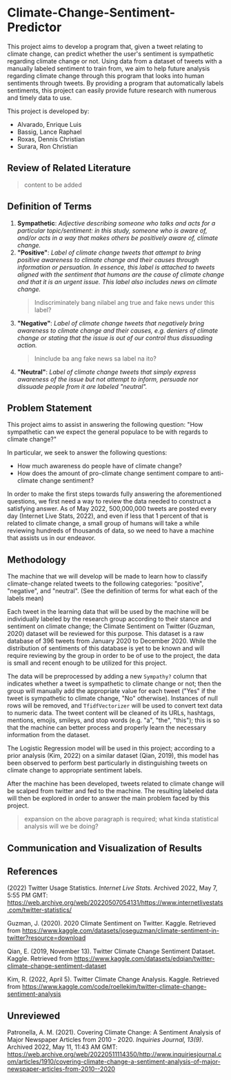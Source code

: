 # Climate-Change-Sentiment-Predictor

This project aims to develop a program that, given a tweet relating to climate change, can predict whether the user's sentiment is sympathetic regarding climate change or not. Using data from a dataset of tweets with a manually labeled sentiment to train from, we aim to help future analysis regarding climate change through this program that looks into human sentiments through tweets. By providing a program that automatically labels sentiments, this project can easily provide future research with numerous and timely data to use.

This project is developed by:
- Alvarado, Enrique Luis
- Bassig, Lance Raphael
- Roxas, Dennis Christian
- Surara, Ron Christian


## Review of Related Literature

> content to be added

## Definition of Terms

1. **Sympathetic**: _Adjective describing someone who talks and acts for a particular topic/sentiment: in this study, someone who is aware of, and/or acts in a way that makes others be positively aware of, climate change._
2. **"Positive"**: _Label of climate change tweets that attempt to bring positive awareness to climate change and their causes through information or persuation. In essence, this label is attached to tweets aligned with the sentiment that humans are the cause of climate change and that it is an urgent issue. This label also includes news on climate change._
    > Indiscriminately bang nilabel ang true and fake news under this label?
3. **"Negative"**: _Label of climate change tweets that negatively bring awareness to climate change and their causes, e.g. deniers of climate change or stating that the issue is out of our control thus dissuading action._
    > Ininclude ba ang fake news sa label na ito?
4. **"Neutral"**: _Label of climate change tweets that simply express awareness of the issue but not attempt to inform, persuade nor dissuade people from it are labeled "neutral"._

## Problem Statement

This project aims to assist in answering the following question: "How sympathetic can we expect the general populace to be with regards to climate change?"

In particular, we seek to answer the following questions:
- How much awareness do people have of climate change?
- How does the amount of pro-climate change sentiment compare to anti-climate change sentiment?

In order to make the first steps towards fully answering the aforementioned questions, we first need a way to review the data needed to construct a satisfying answer. As of May 2022, 500,000,000 tweets are posted every day (Internet Live Stats, 2022), and even if less that 1 percent of that is related to climate change, a small group of humans will take a while reviewing hundreds of thousands of data, so we need to have a machine that assists us in our endeavor.

## Methodology

The machine that we will develop will be made to learn how to classify climate-change related tweets to the following categories: "positive", "negative", and "neutral". (See the definition of terms for what each of the labels mean)

Each tweet in the learning data that will be used by the machine will be individually labeled by the research group according to their stance and sentiment on climate change; the Climate Sentiment on Twitter (Guzman, 2020) dataset will be reviewed for this purpose. This dataset is a raw database of 396 tweets from January 2020 to December 2020. While the distribution of sentiments of this database is yet to be known and will require reviewing by the group in order to be of use to the project, the data is small and recent enough to be utilized for this project.

The data will be preprocessed by adding a new `Sympathy?` column that indicates whether a tweet is sympathetic to climate change or not; then the group will manually add the appropriate value for each tweet ("Yes" if the tweet is sympathetic to climate change, "No" otherwise). Instances of null rows will be removed, and `TfidfVectorizer` will be used to convert text data to numeric data. The tweet content will be cleaned of its URLs, hashtags, mentions, emojis, smileys, and stop words (e.g. "a", "the", "this"); this is so that the machine can better process and properly learn the necessary information from the dataset.

The Logistic Regression model will be used in this project; according to a prior analysis (Kim, 2022) on a similar dataset (Qian, 2019), this model has been observed to perform best particularly in distinguishing tweets on climate change to appropriate sentiment labels.

After the machine has been developed, tweets related to climate change will be scalped from twitter and fed to the machine. The resulting labeled data will then be explored in order to answer the main problem faced by this project.

> expansion on the above paragraph is required; what kinda statistical analysis will we be doing? 

## Communication and Visualization of Results

## References

(2022) Twitter Usage Statistics. _Internet Live Stats._ Archived 2022, May 7, 5:55 PM GMT: https://web.archive.org/web/20220507054131/https://www.internetlivestats.com/twitter-statistics/

Guzman, J. (2020). 2020 Climate Sentiment on Twitter. Kaggle. Retrieved from https://www.kaggle.com/datasets/joseguzman/climate-sentiment-in-twitter?resource=download

Qian, E. (2019, November 13). Twitter Climate Change Sentiment Dataset. Kaggle. Retrieved from https://www.kaggle.com/datasets/edqian/twitter-climate-change-sentiment-dataset

Kim, R. (2022, April 5). Twitter Climate Change Analysis. Kaggle. Retrieved from https://www.kaggle.com/code/roellekim/twitter-climate-change-sentiment-analysis

## Unreviewed

Patronella, A. M. (2021). Covering Climate Change: A Sentiment Analysis of Major Newspaper Articles from 2010 - 2020. _Inquiries Journal, 13(9)_. Archived 2022, May 11, 11:43 AM GMT: https://web.archive.org/web/20220511114350/http://www.inquiriesjournal.com/articles/1910/covering-climate-change-a-sentiment-analysis-of-major-newspaper-articles-from-2010--2020
